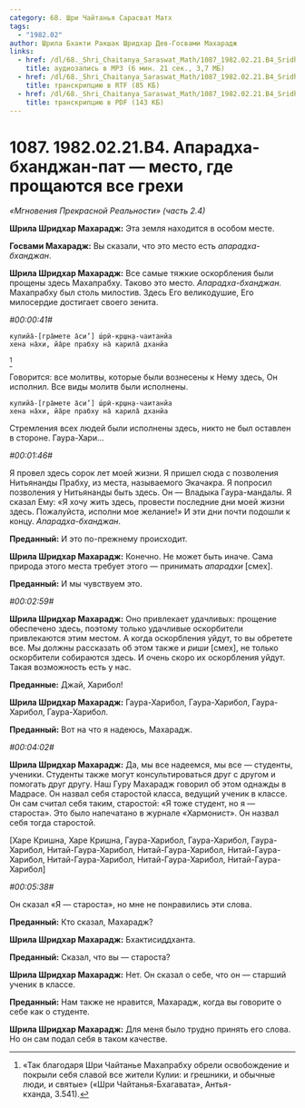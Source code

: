 ```yaml
---
category: 68. Шри Чайтанья Сарасват Матх
tags:
  - "1982.02"
author: Шрила Бхакти Ракшак Шридхар Дев-Госвами Махарадж
links:
  - href: /dl/68._Shri_Chaitanya_Saraswat_Math/1087_1982.02.21.B4_SridharMj_Aparadha-bhadjan-pat-mesto_gde_prowayutsya_vse_grehi.mp3
    title: аудиозапись в MP3 (6 мин. 21 сек., 3,7 МБ)
  - href: /dl/68._Shri_Chaitanya_Saraswat_Math/1087_1982.02.21.B4_SridharMj_Aparadha-bhadjan-pat-mesto_gde_prowayutsya_vse_grehi.rtf
    title: транскрипцию в RTF (85 КБ)
  - href: /dl/68._Shri_Chaitanya_Saraswat_Math/1087_1982.02.21.B4_SridharMj_Aparadha-bhadjan-pat-mesto_gde_prowayutsya_vse_grehi.pdf
    title: транскрипцию в PDF (143 КБ)
---
```


# 1087. 1982.02.21.B4. Апарадха-бханджан-пат — место, где прощаются все грехи

*«Мгновения Прекрасной Реальности» (часть 2.4)*

**Шрила Шридхар Махарадж:** Эта земля находится в особом месте.

**Госвами Махарадж:** Вы сказали, что это место есть *апарадха-бханджан*.

**Шрила Шридхар Махарадж:** Все самые тяжкие оскорбления были прощены здесь Махапрабху. Таково это место. *Апарадха-бханджан.* Махапрабху был столь милостив. Здесь Его великодушие, Его милосердие достигает своего зенита.

*#00:00:41#*

    кулийа̄-[гра̄мете а̄си’] ш́рӣ-кр̣шн̣а-чаитанйа
    хена на̄хи, йа̄ре прабху на̄ карила̄ дханйа
[^_ftn1]

Говорится: все молитвы, которые были вознесены к Нему здесь, Он исполнил. Все виды молитв были исполнены.

    кулийа̄-[гра̄мете а̄си’] ш́рӣ-кр̣шн̣а-чаитанйа
    хена на̄хи, йа̄ре прабху на̄ карила̄ дханйа

Стремления всех людей были исполнены здесь, никто не был оставлен в стороне. Гаура-Хари…

*#00:01:46#*

Я провел здесь сорок лет моей жизни. Я пришел сюда с позволения Нитьянанды Прабху, из места, называемого Экачакра. Я попросил позволения у Нитьянанды быть здесь. Он — Владыка Гаура-мандалы. Я сказал Ему: «Я хочу жить здесь, провести последние дни моей жизни здесь. Пожалуйста, исполни мое желание!» И эти дни почти подошли к концу. *Апарадха-бханджан*.

**Преданный:** И это по-прежнему происходит.

**Шрила Шридхар Махарадж:** Конечно. Не может быть иначе. Сама природа этого места требует этого — принимать *апарадхи* [смех].

**Преданный:** И мы чувствуем это.

*#00:02:59#*

**Шрила Шридхар Махарадж:** Оно привлекает удачливых: прощение обеспечено здесь, поэтому только удачливые оскорбители привлекаются этим местом. А когда оскорбления уйдут, то вы обретете все. Мы должны рассказать об этом также и *риши* [смех], не только оскорбители собираются здесь. И очень скоро их оскорбления уйдут. Такая возможность есть у нас.

**Преданные:** Джай, Харибол!

**Шрила Шридхар Махарадж:** Гаура-Харибол, Гаура-Харибол, Гаура-Харибол, Гаура-Харибол.

**Преданный:** Вот на что я надеюсь, Махарадж.

*#00:04:02#*

**Шрила Шридхар Махарадж:** Да, мы все надеемся, мы все — студенты, ученики. Студенты также могут консультироваться друг с другом и помогать друг другу. Наш Гуру Махарадж говорил об этом однажды в Мадрасе. Он назвал себя старостой класса, ведущий ученик в классе. Он сам считал себя таким, старостой: «Я тоже студент, но я — староста». Это было напечатано в журнале «Хармонист». Он назвал себя тогда старостой.

[Харе Кришна, Харе Кришна, Гаура-Харибол, Гаура-Харибол, Гаура-Харибол, Нитай-Гаура-Харибол, Нитай-Гаура-Харибол, Нитай-Гаура-Харибол, Нитай-Гаура-Харибол, Нитай-Гаура-Харибол, Нитай-Гаура-Харибол]

*#00:05:38#*

Он сказал «Я — староста», но мне не понравились эти слова.

**Преданный:** Кто сказал, Махарадж?

**Шрила Шридхар Махарадж:** Бхактисиддханта.

**Преданный:** Сказал, что вы — староста?

**Шрила Шридхар Махарадж:** Нет. Он сказал о себе, что он — старший ученик в классе.

**Преданный:** Нам также не нравится, Махарадж, когда вы говорите о себе как о студенте.

**Шрила Шридхар Махарадж:** Для меня было трудно принять его слова. Но он сам подал себя в таком качестве.



[^_ftn1]: «Так благодаря Шри Чайтанье Махапрабху обрели освобождение и покрыли себя славой все жители Кулии: и грешники, и обычные люди, и святые» («Шри Чайтанья-Бхагавата», Антья-кханда, 3.541).

